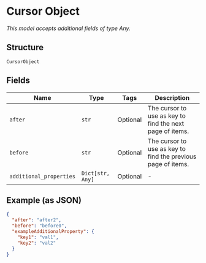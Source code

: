 
# Cursor Object

*This model accepts additional fields of type Any.*

## Structure

`CursorObject`

## Fields

| Name | Type | Tags | Description |
|  --- | --- | --- | --- |
| `after` | `str` | Optional | The cursor to use as key to find the next page of items. |
| `before` | `str` | Optional | The cursor to use as key to find the previous page of items. |
| `additional_properties` | `Dict[str, Any]` | Optional | - |

## Example (as JSON)

```json
{
  "after": "after2",
  "before": "before0",
  "exampleAdditionalProperty": {
    "key1": "val1",
    "key2": "val2"
  }
}
```

